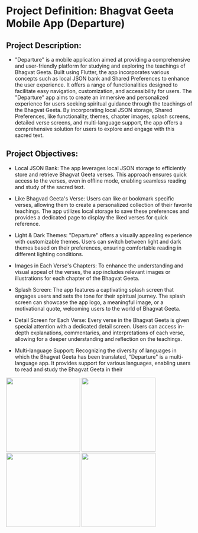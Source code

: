 # Project Definition: Bhagvat Geeta Mobile App (Departure)

##        Project Description:

- "Departure" is a mobile application aimed at providing a comprehensive and user-friendly
platform for studying and exploring the teachings of Bhagvat Geeta. Built using Flutter, the app
incorporates various concepts such as local JSON bank and Shared Preferences to enhance the
user experience. It offers a range of functionalities designed to facilitate easy navigation,
customization, and accessibility for users.
The "Departure" app aims to create an immersive and personalized experience for users seeking
spiritual guidance through the teachings of the Bhagvat Geeta. By incorporating local JSON
storage, Shared Preferences, like functionality, themes, chapter images, splash screens, detailed
verse screens, and multi-language support, the app offers a comprehensive solution for users to
explore and engage with this sacred text.

## Project Objectives:

- Local JSON Bank: The app leverages local JSON storage to efficiently store and retrieve
Bhagvat Geeta verses. This approach ensures quick access to the verses, even in offline mode,
enabling seamless reading and study of the sacred text.
- Like Bhagvad Geeta's Verse: Users can like or bookmark specific verses, allowing them to
create a personalized collection of their favorite teachings. The app utilizes local storage to save
these preferences and provides a dedicated page to display the liked verses for quick reference.
- Light & Dark Themes: "Departure" offers a visually appealing experience with customizable
themes. Users can switch between light and dark themes based on their preferences, ensuring
comfortable reading in different lighting conditions.
- Images in Each Verse's Chapters: To enhance the understanding and visual appeal of the
verses, the app includes relevant images or illustrations for each chapter of the Bhagvat Geeta.

- Splash Screen: The app features a captivating splash screen that engages users and sets the tone
for their spiritual journey. The splash screen can showcase the app logo, a meaningful image, or
a motivational quote, welcoming users to the world of Bhagvat Geeta.
- Detail Screen for Each Verse: Every verse in the Bhagvat Geeta is given special attention with
a dedicated detail screen. Users can access in-depth explanations, commentaries, and
interpretations of each verse, allowing for a deeper understanding and reflection on the
teachings.
- Multi-language Support: Recognizing the diversity of languages in which the Bhagvat Geeta
has been translated, "Departure" is a multi-language app. It provides support for various
languages, enabling users to read and study the Bhagvat Geeta in their



<img src="https://github.com/amishad7/Departure/assets/118448879/e471873e-f34f-42d8-84ad-e35dd9432871" width="200">



<img src="https://github.com/amishad7/Departure/assets/118448879/dbc41796-5f55-412c-9fa5-5265c88109de" width="200">


<img src="https://github.com/amishad7/Departure/assets/118448879/7c68f192-e3af-4e68-b4fb-0e6541b24b2b" width="200">


<img src="" width="200">

